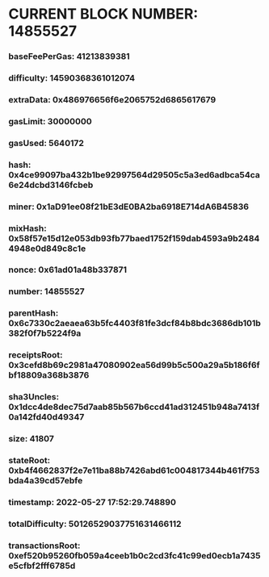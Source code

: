 # CURRENT BLOCK NUMBER: 14855527

### baseFeePerGas: 41213839381
### difficulty: 14590368361012074
### extraData: 0x486976656f6e2065752d6865617679
### gasLimit: 30000000
### gasUsed: 5640172
### hash: 0x4ce99097ba432b1be92997564d29505c5a3ed6adbca54ca6e24dcbd3146fcbeb
### miner: 0x1aD91ee08f21bE3dE0BA2ba6918E714dA6B45836
### mixHash: 0x58f57e15d12e053db93fb77baed1752f159dab4593a9b24844948e0d849c8c1e
### nonce: 0x61ad01a48b337871
### number: 14855527
### parentHash: 0x6c7330c2aeaea63b5fc4403f81fe3dcf84b8bdc3686db101b382f0f7b5224f9a
### receiptsRoot: 0x3cefd8b69c2981a47080902ea56d99b5c500a29a5b186f6fbf18809a368b3876
### sha3Uncles: 0x1dcc4de8dec75d7aab85b567b6ccd41ad312451b948a7413f0a142fd40d49347
### size: 41807
### stateRoot: 0xb4f4662837f2e7e11ba88b7426abd61c004817344b461f753bda4a39cd57ebfe
### timestamp: 2022-05-27 17:52:29.748890
### totalDifficulty: 50126529037751631466112
### transactionsRoot: 0xef520b95260fb059a4ceeb1b0c2cd3fc41c99ed0ecb1a7435e5cfbf2fff6785d
